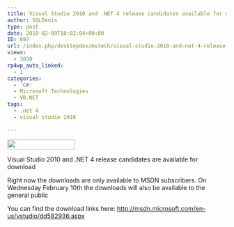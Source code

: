 ```yaml
---
title: Visual Studio 2010 and .NET 4 release candidates available for download
author: SQLDenis
type: post
date: 2010-02-09T10:02:04+00:00
ID: 697
url: /index.php/desktopdev/mstech/visual-studio-2010-and-net-4-release-can/
views:
  - 3030
rp4wp_auto_linked:
  - 1
categories:
  - 'C#'
  - Microsoft Technologies
  - VB.NET
tags:
  - .net 4
  - visual studio 2010

---
```

<div>
  <img src="https://lessthandot.z19.web.core.windows.net/wp-content/uploads/blogs/DesktopDev//logo_vstudio.png" alt="" title="" width="155" height="23" />
</div>

Visual Studio 2010 and .NET 4 release candidates are available for download
  
Right now the downloads are only available to MSDN subscribers. On Wednesday February 10th the downloads will also be available to the general public

You can find the download links here: http://msdn.microsoft.com/en-us/vstudio/dd582936.aspx